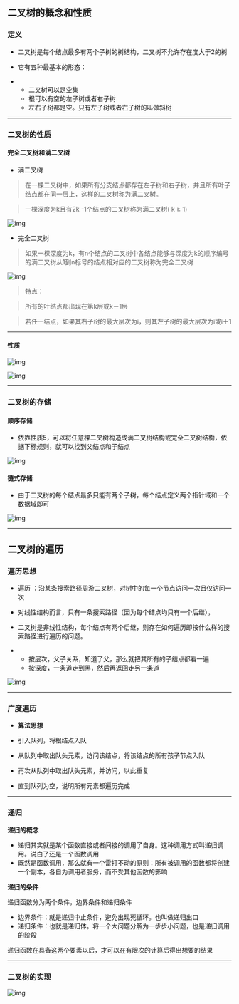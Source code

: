 ## 二叉树的概念和性质

### 定义

- 二叉树是每个结点最多有两个子树的树结构，二叉树不允许存在度⼤于2的树

- 它有五种最基本的形态：

- - 二叉树可以是空集
  - 根可以有空的左子树或者右子树
  - 左右子树都是空。只有左子树或者右子树的叫做斜树

***



### 二叉树的性质

#### 完全二叉树和满二叉树

- 满二叉树

> 在一棵二叉树中，如果所有分支结点都存在左子树和右子树，并且所有叶子结点都在同一层上，这样的二叉树称为满二叉树。

> 一棵深度为k且有2k -1个结点的二叉树称为满二叉树( k ≥ 1)

![img](https://shinax.oss-cn-hangzhou.aliyuncs.com/202301191508643.png)

- 完全二叉树

> 如果一棵深度为k，有n个结点的二叉树中各结点能够与深度为k的顺序编号的满二叉树从1到n标号的结点相对应的二叉树称为完全二叉树

![img](https://shinax.oss-cn-hangzhou.aliyuncs.com/202301191508417.png)

> 特点：

> 所有的叶结点都出现在第k层或k－1层

> 若任一结点，如果其右子树的最⼤层次为i，则其左子树的最⼤层次为i或i＋1

***


#### 性质

![img](https://shinax.oss-cn-hangzhou.aliyuncs.com/202301191513572.png)

![img](https://shinax.oss-cn-hangzhou.aliyuncs.com/202301191517034.png)

***



### 二叉树的存储

#### 顺序存储

- 依靠性质5，可以将任意棵二叉树构造成满二叉树结构或完全二叉树结构，依据下标规则，就可以找到⽗结点和子结点

![img](https://shinax.oss-cn-hangzhou.aliyuncs.com/202301191538840.png)

 

#### 链式存储

- 由于二叉树的每个结点最多只能有两个子树，每个结点定义两个指针域和一个数据域即可

![img](https://shinax.oss-cn-hangzhou.aliyuncs.com/202301191622827.png)

***

 

## 二叉树的遍历

### 遍历思想

- 遍历 ：沿某条搜索路径周游二叉树，对树中的每一个节点访问一次且仅访问一次

- 对线性结构⽽言，只有一条搜索路径（因为每个结点均只有一个后继），

- 二叉树是非线性结构，每个结点有两个后继，则存在如何遍历即按什么样的搜索路径进行遍历的问题。

- - 按层次，⽗子关系，知道了⽗，那么就把其所有的子结点都看一遍
  - 按深度，一条道走到黑，然后再返回走另一条道

 

![img](https://shinax.oss-cn-hangzhou.aliyuncs.com/202301201016805.png)

***



### 广度遍历

- **算法思想**

- 引入队列，将根结点入队
- 从队列中取出队头元素，访问该结点，将该结点的所有孩子节点入队
- 再次从队列中取出队头元素，并访问，以此重复
- 直到队列为空，说明所有元素都遍历完成

***



### 递归

**递归的概念**

- 递归其实就是某个函数直接或者间接的调⽤了⾃身。这种调⽤方式叫递归调⽤。说⽩了还是一个函数调⽤
- 既然是函数调⽤，那么就有一个雷打不动的原则：所有被调⽤的函数都将创建一个副本，各⾃为调⽤者服务，⽽不受其他函数的影响

**递归的条件**

递归函数分为两个条件，边界条件和递归条件

- 边界条件：就是递归中⽌条件，避免出现死循环。也叫做递归出⼝
- 递归条件：也就是递归体。将一个⼤问题分解为一步步⼩问题，也是递归调⽤的阶段

递归函数在具备这两个要素以后，才可以在有限次的计算后得出想要的结果

***



### 二叉树的实现
 ![img](https://shinax.oss-cn-hangzhou.aliyuncs.com/202302061104019.png)